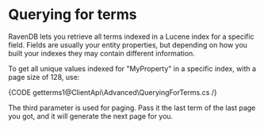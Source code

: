 # Querying for terms

RavenDB lets you retrieve all terms indexed in a Lucene index for a specific field. Fields are usually your entity properties, but depending on how you built your indexes they may contain different information.

To get all unique values indexed for "MyProperty" in a specific index, with a page size of 128, use:

{CODE getterms1@ClientApi\Advanced\QueryingForTerms.cs /}

The third parameter is used for paging. Pass it the last term of the last page you got, and it will generate the next page for you.